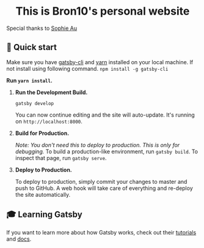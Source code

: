<h1 align="center">
  This is Bron10's personal website
</h1>

 Special thanks to [Sophie Au](https://sophieau.com/) 

## 🚀 Quick start
Make sure you have [gatsby-cli](https://www.npmjs.com/package/gatsby-cli) and [yarn](https://classic.yarnpkg.com/en/docs/install) installed on your local machine. If not install using
following command.
    `npm install -g gatsby-cli`

**Run `yarn install`.**

1.  **Run the Development Build.**

    `gatsby develop`

    You can now continue editing and the site will auto-update. It's running on `http://localhost:8000`.

1.  **Build for Production.**

    _Note: You don't need this to deploy to production. This is only for debugging._ To build a production-like environment, run `gatsby build`. To inspect that page, run `gatsby serve`.

1. **Deploy to Production.**

    To deploy to production, simply commit your changes to master and push to GitHub. A web hook will take care of everything and re-deploy the site automatically.

## 🎓 Learning Gatsby

If you want to learn more about how Gatsby works, check out their [tutorials](https://www.gatsbyjs.org/tutorial/) and [docs](https://www.gatsbyjs.org/docs/).
